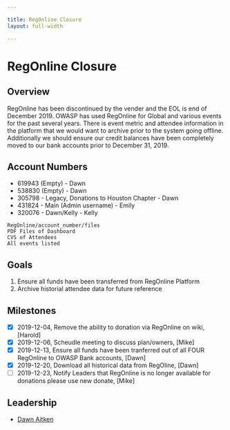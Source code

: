 ```yaml
---

title: RegOnline Closure
layout: full-width

---
```


# RegOnline Closure

## Overview

RegOnline has been discontinued by the vender and the EOL is end of December 2019. OWASP has used RegOnline for Global and various events for the past several years. There is event metric and attendee information in the platform that we would want to archive prior to the system going offline. Additionally we should ensure our credit balances have been completely moved to our bank accounts prior to December 31, 2019.

## Account Numbers
- 619943 (Empty) - Dawn
- 538830 (Empty) - Dawn
- 305798 - Legacy, Donations to Houston Chapter - Dawn
- 431824 - Main (Admin username) - Emily
- 320076 - Dawn/Kelly - Kelly

```
RegOnline/account_number/files
PDF Files of Dashboard
CVS of Attendees
All events listed
```

## Goals

1. Ensure all funds have been transferred from RegOnline Platform
1. Archive historial attendee data for future reference

## Milestones

- [x] 2019-12-04, Remove the ability to donation via RegOnline on wiki, [Harold]
- [x] 2019-12-06, Scheudle meeting to discuss plan/owners, [Mike]
- [x] 2019-12-13, Ensure all funds have been tranferred out of all FOUR RegOnline to OWASP Bank accounts, [Dawn]
- [x] 2019-12-20, Download all historical data from RegOline, [Dawn]
- [ ] 2019-12-23, Notify Leaders that RegOnline is no longer available for donations please use new donate, [Mike]

## Leadership

* [Dawn Aitken](mailto:dawn.aitken@owasp.com?subject=RegOnline%20Closure)

